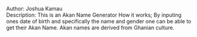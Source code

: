 Author: Joshua Kamau<br>
Description: This is an Akan Name Generator
How it works;
  By inputing ones date of birth and specifically the name and gender one can be
  able to get their Akan Name.
  Akan names are derived from Ghanian culture.
